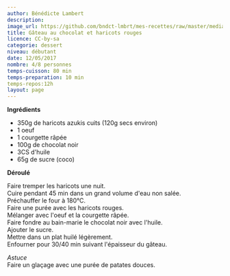 ```yaml
---
author: Bénédicte Lambert
description: 
image_url: https://github.com/bndct-lmbrt/mes-recettes/raw/master/medias/gateau-choc-haricots.jpg
title: Gâteau au chocolat et haricots rouges
licence: CC-by-sa
categorie: dessert
niveau: débutant
date: 12/05/2017
nombre: 4/8 personnes
temps-cuisson: 80 min
temps-preparation: 10 min
temps-repos:12h
layout: page
---
```



**Ingrédients**  
 

* 350g de haricots azukis cuits (120g secs environ)
* 1 oeuf  
* 1 courgette râpée
* 100g de chocolat noir
* 3CS d'huile 
* 65g de sucre (coco)


**Déroulé**

Faire tremper les haricots une nuit.  
Cuire pendant 45 min dans un grand volume d'eau non salée.  
Préchauffer le four à 180°C.  
Faire une purée avec les haricots rouges.  
Mélanger avec l'oeuf et la courgette râpée.  
Faire fondre au bain-marie le chocolat noir avec l'huile.  
Ajouter le sucre.    
Mettre dans un plat huilé légèrement.  
Enfourner pour 30/40 min suivant l'épaisseur du gâteau.  
 

*Astuce*   
Faire un glaçage avec une purée de patates douces.  


